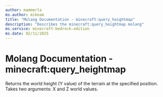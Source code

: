 ```yaml
---
author: mammerla
ms.author: mikeam
title: "Molang Documentation - minecraft:query_heightmap"
description: "Describes the minecraft:query_heightmap molang"
ms.service: minecraft-bedrock-edition
ms.date: 02/11/2025 
---
```


# Molang Documentation - minecraft:query_heightmap

Returns the world height (Y value) of the terrain at the specified position. Takes two arguments: X and Z world values.
